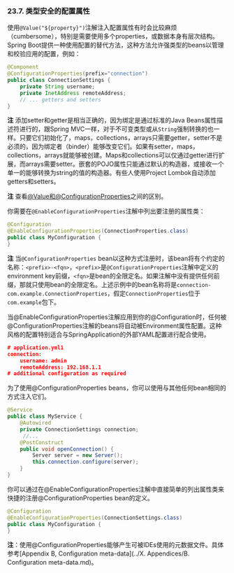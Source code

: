 ### 23.7. 类型安全的配置属性

使用`@Value("${property}")`注解注入配置属性有时会比较麻烦（cumbersome），特别是需要使用多个properties，或数据本身有层次结构。Spring Boot提供一种使用配置的替代方法，这种方法允许强类型的beans以管理和校验应用的配置，例如：
```java
@Component
@ConfigurationProperties(prefix="connection")
public class ConnectionSettings {
    private String username;
    private InetAddress remoteAddress;
    // ... getters and setters
}
```
**注** 添加setter和getter是相当正确的，因为绑定是通过标准的Java Beans属性描述符进行的，跟Spring MVC一样，对于不可变类型或从`String`强制转换的也一样。只要它们初始化了，maps，collections，arrays只需要getter，setter不是必须的，因为绑定者（binder）能够改变它们。如果有setter，maps，collections，arrays就能够被创建。Maps和collections可以仅通过getter进行扩展，而arrays需要setter。嵌套的POJO属性只能通过默认的构造器，或接收一个单一的能够转换为string的值的构造器。有些人使用Project Lombok自动添加getters和setters。

**注** 查看[@Value和@ConfigurationProperties](http://docs.spring.io/spring-boot/docs/1.4.1.RELEASE/reference/htmlsingle/#boot-features-external-config-vs-value)之间的区别。

你需要在`@EnableConfigurationProperties`注解中列出要注册的属性类：
```java
@Configuration
@EnableConfigurationProperties(ConnectionProperties.class)
public class MyConfiguration {
}
```
**注** 当`@ConfigurationProperties` bean以这种方式注册时，该bean将有个约定的名称：`<prefix>-<fqn>`，`<prefix>`是`@ConfigurationProperties`注解中定义的environment key前缀，`<fqn>`是bean的全限定名。如果注解中没有提供任何前缀，那就只使用bean的全限定名。上述示例中的bean名称将是`connection-com.example.ConnectionProperties`，假定`ConnectionProperties`位于`com.example`包下。

当@EnableConfigurationProperties注解应用到你的@Configuration时，任何被@ConfigurationProperties注解的beans将自动被Environment属性配置。这种风格的配置特别适合与SpringApplication的外部YAML配置进行配合使用。
```json
# application.yml1
connection:
    username: admin
    remoteAddress: 192.168.1.1
# additional configuration as required
```
为了使用@ConfigurationProperties beans，你可以使用与其他任何bean相同的方式注入它们。
```java
@Service
public class MyService {
    @Autowired
    private ConnectionSettings connection;
     //...
    @PostConstruct
    public void openConnection() {
        Server server = new Server();
        this.connection.configure(server);
    }
}
```
你可以通过在@EnableConfigurationProperties注解中直接简单的列出属性类来快捷的注册@ConfigurationProperties bean的定义。
```java
@Configuration
@EnableConfigurationProperties(ConnectionSettings.class)
public class MyConfiguration {
}
```
**注**：使用@ConfigurationProperties能够产生可被IDEs使用的元数据文件。具体参考[Appendix B, Configuration meta-data](../X. Appendices/B. Configuration meta-data.md)。
